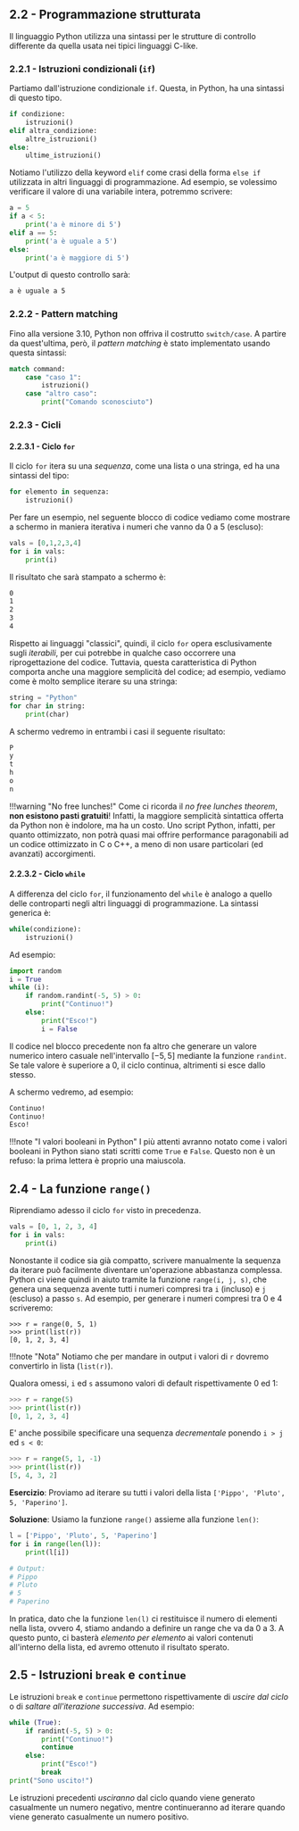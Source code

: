 
## 2.2 - Programmazione strutturata

Il linguaggio Python utilizza una sintassi per le strutture di controllo differente da quella usata nei tipici linguaggi C-like.

### 2.2.1 - Istruzioni condizionali (`if`)

Partiamo dall'istruzione condizionale `if`. Questa, in Python, ha una sintassi di questo tipo.

```py
if condizione:
	istruzioni()
elif altra_condizione:
	altre_istruzioni()
else:
	ultime_istruzioni()
```

Notiamo l'utilizzo della keyword `elif` come crasi della forma `else if` utilizzata in altri linguaggi di programmazione. Ad esempio, se volessimo verificare il valore di una variabile intera, potremmo scrivere:

```py
a = 5
if a < 5:
	print('a è minore di 5')
elif a == 5:
	print('a è uguale a 5')
else:
	print('a è maggiore di 5')
```

L'output di questo controllo sarà:

```bash
a è uguale a 5
```

### 2.2.2 - Pattern matching

Fino alla versione 3.10, Python non offriva il costrutto `switch/case`. A partire da quest'ultima, però, il *pattern matching* è stato implementato usando questa sintassi:

```py
match command:
	case "caso 1":
		istruzioni()
	case "altro caso":
		print("Comando sconosciuto")
```

### 2.2.3 - Cicli

#### 2.2.3.1 - Ciclo `for`

Il ciclo `for` itera su una *sequenza*, come una lista o una stringa, ed ha una sintassi del tipo:

```py
for elemento in sequenza:
	istruzioni()
```

Per fare un esempio, nel seguente blocco di codice vediamo come mostrare a schermo in maniera iterativa i numeri che vanno da 0 a 5 (escluso):

```py
vals = [0,1,2,3,4]
for i in vals:
    print(i)
```


Il risultato che sarà stampato a schermo è:

```bash
0
1
2
3
4
```

Rispetto ai linguaggi "classici", quindi, il ciclo `for` opera esclusivamente sugli *iterabili*, per cui potrebbe in qualche caso occorrere una riprogettazione del codice. Tuttavia, questa caratteristica di Python comporta anche una maggiore semplicità del codice; ad esempio, vediamo come è molto semplice iterare su una stringa:

```py
string = "Python"
for char in string:
    print(char)
```

A schermo vedremo in entrambi i casi il seguente risultato:

```bash
P
y
t
h
o
n
```

!!!warning "No free lunches!"
	Come ci ricorda il *no free lunches theorem*, **non esistono pasti gratuiti**! Infatti, la maggiore semplicità sintattica offerta da Python non è indolore, ma ha un costo. Uno script Python, infatti, per quanto ottimizzato, non potrà quasi mai offrire performance paragonabili ad un codice ottimizzato in C o C++, a meno di non usare particolari (ed avanzati) accorgimenti.

#### 2.2.3.2 - Ciclo `while`

A differenza del ciclo `for`, il funzionamento del `while` è analogo a quello delle controparti negli altri linguaggi di programmazione. La sintassi generica è:

```py
while(condizione):
	istruzioni()
```

Ad esempio:

```py
import random
i = True
while (i):
    if random.randint(-5, 5) > 0:
        print("Continuo!")
    else:
        print("Esco!")
		i = False
```

Il codice nel blocco precedente non fa altro che generare un valore numerico intero casuale nell'intervallo $[-5, 5]$ mediante la funzione `randint`. Se tale valore è superiore a $0$, il ciclo continua, altrimenti si esce dallo stesso.

A schermo vedremo, ad esempio:

```bash
Continuo!
Continuo!
Esco!
```

!!!note "I valori booleani in Python"
	I più attenti avranno notato come i valori booleani in Python siano stati scritti come `True` e `False`. Questo non è un refuso: la prima lettera è proprio una maiuscola.

## 2.4 - La funzione `range()`

Riprendiamo adesso il ciclo `for` visto in precedenza.

```py
vals = [0, 1, 2, 3, 4]
for i in vals:
    print(i)
```

Nonostante il codice sia già compatto, scrivere manualmente la sequenza da iterare può facilmente diventare un'operazione abbastanza complessa. Python ci viene quindi in aiuto tramite la funzione `range(i, j, s)`, che genera una sequenza avente tutti i numeri compresi tra `i` (incluso) e `j` (escluso) a passo `s`. Ad esempio, per generare i numeri compresi tra 0 e 4 scriveremo:

```pycon
>>> r = range(0, 5, 1)
>>> print(list(r))
[0, 1, 2, 3, 4]
```

!!!note "Nota"
	Notiamo che per mandare in output i valori di `r` dovremo convertirlo in lista (`list(r)`).

Qualora omessi, `i` ed `s` assumono valori di default rispettivamente 0 ed 1:

```py
>>> r = range(5)
>>> print(list(r))
[0, 1, 2, 3, 4]
```

E' anche possibile specificare una sequenza *decrementale* ponendo `i > j` ed `s < 0`:

```py
>>> r = range(5, 1, -1)
>>> print(list(r))
[5, 4, 3, 2]
```

**Esercizio**: Proviamo ad iterare su tutti i valori della lista `['Pippo', 'Pluto', 5, 'Paperino']`.

**Soluzione**: Usiamo la funzione `range()` assieme alla funzione `len()`:

```py
l = ['Pippo', 'Pluto', 5, 'Paperino']
for i in range(len(l)):
    print(l[i])

# Output:
# Pippo
# Pluto
# 5
# Paperino
```

In pratica, dato che la funzione `len(l)` ci restituisce il numero di elementi nella lista, ovvero $4$, stiamo andando a definire un range che va da 0 a 3. A questo punto, ci basterà *elemento per elemento* ai valori contenuti all'interno della lista, ed avremo ottenuto il risultato sperato.

## 2.5 - Istruzioni `break` e `continue`

Le istruzioni `break` e `continue` permettono rispettivamente di *uscire dal ciclo* o di *saltare all'iterazione successiva*. Ad esempio:

```py
while (True):
    if randint(-5, 5) > 0:
        print("Continuo!")
		continue
    else:
        print("Esco!")
        break
print("Sono uscito!")
```

Le istruzioni precedenti *usciranno* dal ciclo quando viene generato casualmente un numero negativo, mentre continueranno ad iterare quando viene generato casualmente un numero positivo.
